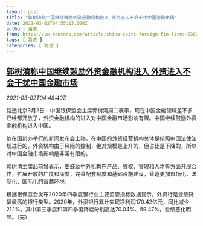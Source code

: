 ```yaml
---
layout: post
title: "郭树清称中国继续鼓励外资金融机构进入 外资进入不会干扰中国金融市场"
date: 2021-03-02T04:55:13.000Z
author: 路透
from: https://cn.reuters.com/article/china-cbirc-foreign-fin-firms-0302-idCNKCS2AU0AI
tags: [ 路透 ]
categories: [ 路透 ]
---
```

<!--1614660913000-->
[郭树清称中国继续鼓励外资金融机构进入 外资进入不会干扰中国金融市场](https://cn.reuters.com/article/china-cbirc-foreign-fin-firms-0302-idCNKCS2AU0AI)
------

<div>
<div><i>2021-03-02T04:48:40Z</i></div><p>路透北京3月2日 - 中国银保监会主席郭树清周二表示，现在中国金融领域差不多已经都开放了，外资金融机构的进入对中国金融市场影响有限。中国继续鼓励外资金融机构进入中国。</p><p>他在国新办举行的新闻发布会上称，在中国的外资经营机构总体是按照中国法律法规进行的，外资机构由于风险的控制，绝对规模是上升的，但占比是下降的，所以对中国金融市场影响是非常有限的。</p><p>郭树清主席此前曾表示，要鼓励中外机构在产品、股权、管理和人才等方面开展合作，扩展开放的广度和深度，完善配套制度和基础设施建设，营造更加市场化、法制化、国际化的营商环境。</p><p>根据银保监会发布2020年四季度银行业主要监管指标数据显示，外资行是业绩降幅最高的银行类型。2020年，外资银行累计实现净利润170.42亿元，同比减少21.1%。其中第三季度和第四季度降幅分别高达70.04%、59.47%，业绩恶化明显。（完）</p>
</div>
